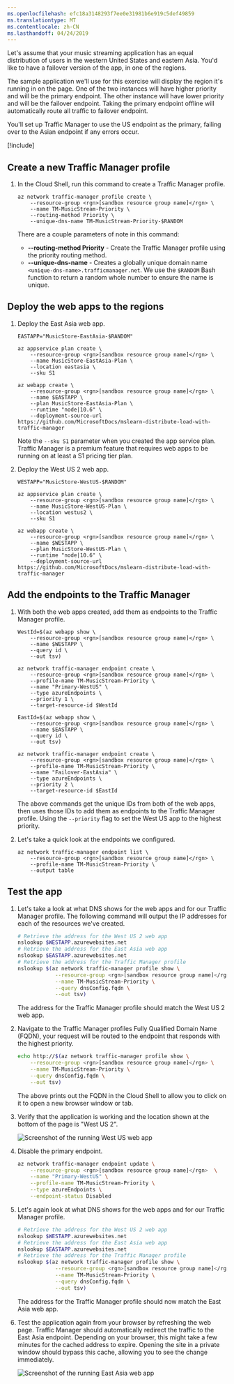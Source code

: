 ```yaml
---
ms.openlocfilehash: efc18a3148293f7ee0e31981b6e919c5def49859
ms.translationtype: MT
ms.contentlocale: zh-CN
ms.lasthandoff: 04/24/2019
---
```

Let's assume that your music streaming application has an equal distribution of users in the western United States and eastern Asia. You'd like to have a failover version of the app, in one of the regions.

The sample application we'll use for this exercise will display the region it's running in on the page. One of the two instances will have higher priority and will be the primary endpoint. The other instance will have lower priority and will be the failover endpoint. Taking the primary endpoint offline will automatically route all traffic to failover endpoint.

You'll set up Traffic Manager to use the US endpoint as the primary, failing over to the Asian endpoint if any errors occur.

[!include[](../../../includes/azure-sandbox-activate.md)]

## <a name="create-a-new-traffic-manager-profile"></a>Create a new Traffic Manager profile

1. In the Cloud Shell, run this command to create a Traffic Manager profile.

    ```azurecli
    az network traffic-manager profile create \
        --resource-group <rgn>[sandbox resource group name]</rgn> \
        --name TM-MusicStream-Priority \
        --routing-method Priority \
        --unique-dns-name TM-MusicStream-Priority-$RANDOM
    ```

    There are a couple parameters of note in this command:

    - **--routing-method Priority** - Create the Traffic Manager profile using the priority routing method.
    - **--unique-dns-name** - Creates a globally unique domain name `<unique-dns-name>.trafficmanager.net`. We use the `$RANDOM` Bash function to return a random whole number to ensure the name is unique.

## <a name="deploy-the-web-apps-to-the-regions"></a>Deploy the web apps to the regions

1. Deploy the East Asia web app.

    ```azurecli
    EASTAPP="MusicStore-EastAsia-$RANDOM"

    az appservice plan create \
        --resource-group <rgn>[sandbox resource group name]</rgn> \
        --name MusicStore-EastAsia-Plan \
        --location eastasia \
        --sku S1

    az webapp create \
        --resource-group <rgn>[sandbox resource group name]</rgn> \
        --name $EASTAPP \
        --plan MusicStore-EastAsia-Plan \
        --runtime "node|10.6" \
        --deployment-source-url https://github.com/MicrosoftDocs/mslearn-distribute-load-with-traffic-manager
    ```

    Note the `--sku S1` parameter when you created the app service plan. Traffic Manager is a premium feature that requires web apps to be running on at least a S1 pricing tier plan.

1. Deploy the West US 2 web app.

    ```azurecli
    WESTAPP="MusicStore-WestUS-$RANDOM"

    az appservice plan create \
        --resource-group <rgn>[sandbox resource group name]</rgn> \
        --name MusicStore-WestUS-Plan \
        --location westus2 \
        --sku S1

    az webapp create \
        --resource-group <rgn>[sandbox resource group name]</rgn> \
        --name $WESTAPP \
        --plan MusicStore-WestUS-Plan \
        --runtime "node|10.6" \
        --deployment-source-url https://github.com/MicrosoftDocs/mslearn-distribute-load-with-traffic-manager
    ```

## <a name="add-the-endpoints-to-the-traffic-manager"></a>Add the endpoints to the Traffic Manager

1. With both the web apps created, add them as endpoints to the Traffic Manager profile.

    ```azurecli
    WestId=$(az webapp show \
        --resource-group <rgn>[sandbox resource group name]</rgn> \
        --name $WESTAPP \
        --query id \
        --out tsv)

    az network traffic-manager endpoint create \
        --resource-group <rgn>[sandbox resource group name]</rgn> \
        --profile-name TM-MusicStream-Priority \
        --name "Primary-WestUS" \
        --type azureEndpoints \
        --priority 1 \
        --target-resource-id $WestId

    EastId=$(az webapp show \
        --resource-group <rgn>[sandbox resource group name]</rgn> \
        --name $EASTAPP \
        --query id \
        --out tsv)

    az network traffic-manager endpoint create \
        --resource-group <rgn>[sandbox resource group name]</rgn> \
        --profile-name TM-MusicStream-Priority \
        --name "Failover-EastAsia" \
        --type azureEndpoints \
        --priority 2 \
        --target-resource-id $EastId
    ```

    The above commands get the unique IDs from both of the web apps, then uses those IDs to add them as endpoints to the Traffic Manager profile. Using the `--priority` flag to set the West US app to the highest priority.

1. Let's take a quick look at the endpoints we configured.

    ```azurecli
    az network traffic-manager endpoint list \
        --resource-group <rgn>[sandbox resource group name]</rgn> \
        --profile-name TM-MusicStream-Priority \
        --output table
    ```

## <a name="test-the-app"></a>Test the app

1. Let's take a look at what DNS shows for the web apps and for our Traffic Manager profile. The following command will output the IP addresses for each of the resources we've created.

    ```bash
    # Retrieve the address for the West US 2 web app
    nslookup $WESTAPP.azurewebsites.net
    # Retrieve the address for the East Asia web app
    nslookup $EASTAPP.azurewebsites.net
    # Retrieve the address for the Traffic Manager profile
    nslookup $(az network traffic-manager profile show \
                --resource-group <rgn>[sandbox resource group name]</rgn> \
                --name TM-MusicStream-Priority \
                --query dnsConfig.fqdn \
                --out tsv)
    ```

    The address for the Traffic Manager profile should match the West US 2 web app.

1. Navigate to the Traffic Manager profiles Fully Qualified Domain Name (FQDN), your request will be routed to the endpoint that responds with the highest priority.

    ```bash
    echo http://$(az network traffic-manager profile show \
        --resource-group <rgn>[sandbox resource group name]</rgn> \
        --name TM-MusicStream-Priority \
        --query dnsConfig.fqdn \
        --out tsv)
    ```

    The above prints out the FQDN in the Cloud Shell to allow you to click on it to open a new browser window or tab.

1. Verify that the application is working and the location shown at the bottom of the page is "West US 2".

    ![Screenshot of the running West US web app](../media/3-west-us-app.png)

1. Disable the primary endpoint.

    ```bash
    az network traffic-manager endpoint update \
        --resource-group <rgn>[sandbox resource group name]</rgn>  \
        --name "Primary-WestUS" \
        --profile-name TM-MusicStream-Priority \
        --type azureEndpoints \
        --endpoint-status Disabled
    ```

1. Let's again look at what DNS shows for the web apps and for our Traffic Manager profile.

    ```bash
    # Retrieve the address for the West US 2 web app
    nslookup $WESTAPP.azurewebsites.net
    # Retrieve the address for the East Asia web app
    nslookup $EASTAPP.azurewebsites.net
    # Retrieve the address for the Traffic Manager profile
    nslookup $(az network traffic-manager profile show \
                --resource-group <rgn>[sandbox resource group name]</rgn> \
                --name TM-MusicStream-Priority \
                --query dnsConfig.fqdn \
                --out tsv)
    ```

    The address for the Traffic Manager profile should now match the East Asia web app.

1. Test the application again from your browser by refreshing the web page. Traffic Manager should automatically redirect the traffic to the East Asia endpoint. Depending on your browser, this might take a few minutes for the cached address to expire. Opening the site in a private window should bypass this cache, allowing you to see the change immediately.

    ![Screenshot of the running East Asia web app](../media/3-east-asia-app.png)
